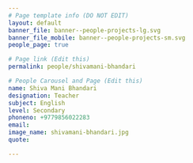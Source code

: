 ```yaml
---
# Page template info (DO NOT EDIT)
layout: default
banner_file: banner--people-projects-lg.svg
banner_file_mobile: banner--people-projects-sm.svg
people_page: true

# Page link (Edit this)
permalink: people/shivamani-bhandari

# People Carousel and Page (Edit this)
name: Shiva Mani Bhandari
designation: Teacher
subject: English
level: Secondary
phoneno: +9779856022283
email: 
image_name: shivamani-bhandari.jpg
quote: 

---
```

